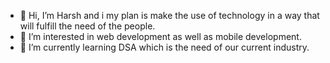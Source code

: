 - 👋 Hi, I’m Harsh and i my plan is make the use of technology in a way that will fulfill the need of the people.
- 👀 I’m interested in web development as well  as mobile development.
- 🌱 I’m currently learning DSA which is the need of our current industry.

<!---
harshsinghreal/harshsinghreal is a ✨ special ✨ repository because its `README.md` (this file) appears on your GitHub profile.
You can click the Preview link to take a look at your changes.
--->
